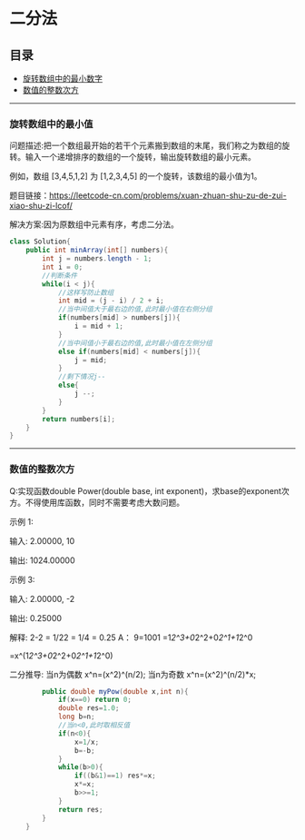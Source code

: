 # 二分法

## 目录

* [旋转数组中的最小数字](#旋转数组中的最小数字)
* [数值的整数次方](#数值的整数次方)
---
### 旋转数组中的最小值
问题描述:把一个数组最开始的若干个元素搬到数组的末尾，我们称之为数组的旋转。输入一个递增排序的数组的一个旋转，输出旋转数组的最小元素。

例如，数组 [3,4,5,1,2] 为 [1,2,3,4,5] 的一个旋转，该数组的最小值为1。  

题目链接：https://leetcode-cn.com/problems/xuan-zhuan-shu-zu-de-zui-xiao-shu-zi-lcof/

解决方案:因为原数组中元素有序，考虑二分法。

```java
class Solution{
    public int minArray(int[] numbers){
        int j = numbers.length - 1;
        int i = 0;
        //判断条件
        while(i < j){
            //这样写防止数组
            int mid = (j - i) / 2 + i;
            //当中间值大于最右边的值,此时最小值在右侧分组
            if(numbers[mid] > numbers[j]){
                i = mid + 1;
            }
            //当中间值小于最右边的值,此时最小值在左侧分组
            else if(numbers[mid] < numbers[j]){
                j = mid;
            } 
            //剩下情况j--
            else{
                j --;
            }
        }
        return numbers[i];
    }
}  
```













---
### 数值的整数次方
Q:实现函数double Power(double base, int exponent)，求base的exponent次方。不得使用库函数，同时不需要考虑大数问题。

示例 1:

输入: 2.00000, 10

输出: 1024.00000

示例 3:

输入: 2.00000, -2

输出: 0.25000

解释: 2-2 = 1/22 = 1/4 = 0.25
A：
9=1001
 =1*2^3+0*2^2+0*2^1+1*2^0 
 
 =x^(1*2^3+0*2^2+0*2^1+1*2^0)
 
 二分推导:
    当n为偶数 x^n=(x^2)^(n/2); 
    当n为奇数 x^n=(x^2)^(n/2)*x;
    
```java    class Solution{
        public double myPow(double x,int n){
            if(x==0) return 0;
            double res=1.0;
            long b=n;
            //当n<0,此时取相反值
            if(n<0){
                x=1/x;
                b=-b;
            }
            while(b>0){
                if((b&1)==1) res*=x;
                x*=x;
                b>>=1;
            }
            return res;
        }
    }
```    
